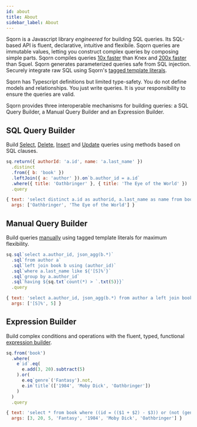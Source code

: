 ```yaml
---
id: about
title: About
sidebar_label: About
---
```


Sqorn is a Javascript library *engineered* for building SQL queries. Its SQL-based API is fluent, declarative, intuitive and flexibile. Sqorn queries are immutable values, letting you construct complex queries by composing simple parts. Sqorn compiles queries [10x faster](/benchmarks.html) than Knex and [200x faster](/benchmarks.html) than Squel. Sqorn generates parameterized queries safe from SQL injection. Securely integrate raw SQL using Sqorn's [tagged template literals](https://developer.mozilla.org/en-US/docs/Web/JavaScript/Reference/Template_literals#Tagged_templates).

Sqorn has Typescript definitions but limited type-safety. You do not define models and relationships. You just write queries. It is your responsibility to ensure the queries are valid.

Sqorn provides three interoperable mechanisms for building queries: a SQL Query Builder, a Manual Query Builder and an Expression Builder.

## SQL Query Builder

Build [Select](select-queries), [Delete](delete-queries), [Insert](insert-queries) and [Update](update-queries) queries using methods based on SQL clauses.

```js
sq.return({ authorId: 'a.id', name: 'a.last_name' })
  .distinct
  .from({ b: 'book' })
  .leftJoin({ a: 'author' }).on`b.author_id = a.id`
  .where({ title: 'Oathbringer' }, { title: 'The Eye of the World' })
  .query

{ text: 'select distinct a.id as authorid, a.last_name as name from book as b left join author a on b.author_id = a.id where (title = $1) or (title = $2)',
  args: ['Oathbringer', 'The Eye of the World'] }
```

## Manual Query Builder

Build queries [manually](manual-queries) using tagged template literals for maximum flexibility.

```js
sq.sql`select a.author_id, json_agg(b.*)`
  .sql`from author a`
  .sql`left join book b using (author_id)`
  .sql`where a.last_name like ${'[S]%'}`
  .sql`group by a.author_id`
  .sql`having ${sq.txt`count(*) > `.txt(5)}}`
  .query

{ text: 'select a.author_id, json_agg(b.*) from author a left join book b using (author_id) where a.last_name like $1 group by a.author_id having count(*) > $2',
  args: ['[S]%', 5] }
```

## Expression Builder

Build complex conditions and operations with the fluent, typed, functional [expression builder](expressions).

```js
sq.from('book')
  .where(
    e`id`.eq(
      e.add(3, 20).subtract(5)
    ).or(
      e.eq`genre`('Fantasy').not,
      e.in`title`(['1984', 'Moby Dick', 'Oathbringer'])
    )
  )
  .query

{ text: 'select * from book where ((id = (($1 + $2) - $3)) or (not (genre = $4)) or (title in ($5, $6, $7)))',
  args: [3, 20, 5, 'Fantasy', '1984', 'Moby Dick', 'Oathbringer'] }
```
